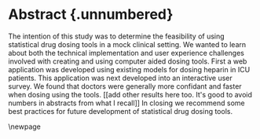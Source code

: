 # Abstract {.unnumbered}

<!-- This is the abstract -->

The intention of this study was to determine the feasibility of using statistical drug dosing tools in a mock clinical setting. We wanted to learn about both the technical implementation and user experience challenges involved with creating and using computer aided dosing tools. First a web application was developed using existing models for dosing heparin in ICU patients. This application was next developed into an interactive user survey. We found that doctors were generally more confidant and faster when dosing using the tools. [[add other results here too. It's good to avoid numbers in abstracts from what I recall]] In closing we recommend some best practices for future development of statistical drug dosing tools.

\newpage




